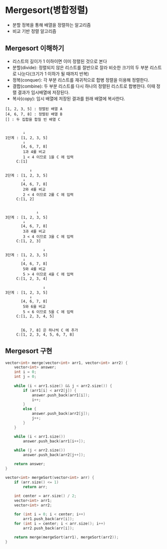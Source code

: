 # Mergesort(병합정렬)
- 분할 정복을 통해 배열을 정렬하는 알고리즘
- 비교 기반 정렬 알고리즘

## Mergesort 이해하기
- 리스트의 길이가 1 이하이면 이미 정렬된 것으로 본다
- 분할(divide): 정렬되지 않은 리스트를 절반으로 잘라 비슷한 크기의 두 부분 리스트로 나눈다(크기가 1 이하가 될 때까지 반복)
- 정복(conquer): 각 부분 리스트를 재귀적으로 합병 정렬을 이용해 정렬한다.
- 결합(combine): 두 부분 리스트를 다시 하나의 정렬된 리스트로 합병한다. 이때 정렬 결과가 임시배열에 저장된다.
- 복사(copy): 임시 배열에 저장된 결과를 원래 배열에 복사한다.

```
[1, 2, 3, 5] : 정렬된 배열 A
[4, 6, 7, 8] : 정렬된 배열 B
[] : 두 집합을 합칠 빈 배열 C


        ↓
1단계 : [1, 2, 3, 5] 
        ↓
       [4, 6, 7, 8] 
        1과 4를 비교
        1 < 4 이므로 1을 C 에 입력
     C:[1]

           ↓
2단계 : [1, 2, 3, 5] 
        ↓
       [4, 6, 7, 8] 
        2와 4를 비교
        2 < 4 이므로 2를 C 에 입력
     C:[1, 2]


              ↓
3단계 : [1, 2, 3, 5] 
        ↓
       [4, 6, 7, 8] 
        3과 4를 비교
        3 < 4 이므로 3을 C 에 입력
     C:[1, 2, 3]

                 ↓
3단계 : [1, 2, 3, 5] 
        ↓
       [4, 6, 7, 8] 
        5와 4를 비교
        5 > 4 이므로 4을 C 에 입력
     C:[1, 2, 3, 4]

                 ↓
3단계 : [1, 2, 3, 5] 
           ↓
       [4, 6, 7, 8] 
        5와 6을 비교
        5 < 6 이므로 5을 C 에 입력
     C:[1, 2, 3, 4, 5]


       [6, 7, 8] 은 하나씩 C 에 추가
     C:[1, 2, 3, 4, 5, 6, 7, 8]

```

## Mergesort 구현
```C
vector<int> merge(vector<int> arr1, vector<int> arr2) {
    vector<int> answer;
    int i = 0;
    int j = 0;
    
    while (i < arr1.size() && j < arr2.size()) {
        if (arr1[i] < arr2[j]) {
            answer.push_back(arr1[i]);
            i++;
        }
        else {
            answer.push_back(arr2[j]);
            j++;
        }
    }

    while (i < arr1.size())
        answer.push_back(arr1[i++]);
    
    while (j < arr2.size())
        answer.push_back(arr2[j++]);

    return answer;
}

vector<int> mergeSort(vector<int> arr) {
    if (arr.size() <= 1)
        return arr;
    
    int center = arr.size() / 2;
    vector<int> arr1;
    vector<int> arr2;

    for (int i = 0; i < center; i++)
        arr1.push_back(arr[i]);
    for (int i = center; i < arr.size(); i++)
        arr2.push_back(arr[i]);
    
    return merge(mergeSort(arr1), mergeSort(arr2));
}
```